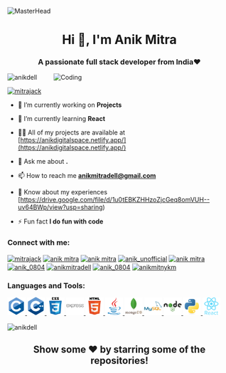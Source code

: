 ![MasterHead](https://www.cleantechloops.com/wp-content/uploads/2021/05/full-stack-developer-960x360.jpg)
<h1 align="center">Hi 👋, I'm Anik Mitra</h1>
<h3 align="center">A passionate full stack developer from India❤️</h3>
<img align="right" alt="Coding" width="400" src="https://cdn.dribbble.com/users/1162077/screenshots/3848914/programmer.gif">

<p align="left"> <img src="https://komarev.com/ghpvc/?username=anikdell&label=Profile%20views&color=0e75b6&style=flat" alt="anikdell" /> </p>

<p align="left"> <a href="https://twitter.com/mitrajack" target="blank"><img src="https://img.shields.io/twitter/follow/mitrajack?logo=twitter&style=for-the-badge" alt="mitrajack" /></a> </p>

- 🔭 I’m currently working on **Projects**

- 🌱 I’m currently learning **React**

- 👨‍💻 All of my projects are available at [https://anikdigitalspace.netlify.app/](https://anikdigitalspace.netlify.app/)

- 💬 Ask me about **.**

- 📫 How to reach me **anikmitradell@gmail.com**

- 📄 Know about my experiences [https://drive.google.com/file/d/1u0tEBKZHHzoZjcGeq8omVUH--uv64BWp/view?usp=sharing)

- ⚡ Fun fact **I do fun with code**

<h3 align="left">Connect with me:</h3>
<p align="left">
<a href="https://twitter.com/mitrajack" target="blank"><img align="center" src="https://raw.githubusercontent.com/rahuldkjain/github-profile-readme-generator/master/src/images/icons/Social/twitter.svg" alt="mitrajack" height="30" width="40" /></a>
<a href="https://linkedin.com/in/anik mitra" target="blank"><img align="center" src="https://raw.githubusercontent.com/rahuldkjain/github-profile-readme-generator/master/src/images/icons/Social/linked-in-alt.svg" alt="anik mitra" height="30" width="40" /></a>
<a href="https://fb.com/anik mitra" target="blank"><img align="center" src="https://raw.githubusercontent.com/rahuldkjain/github-profile-readme-generator/master/src/images/icons/Social/facebook.svg" alt="anik mitra" height="30" width="40" /></a>
<a href="https://instagram.com/anik_unofficial" target="blank"><img align="center" src="https://raw.githubusercontent.com/rahuldkjain/github-profile-readme-generator/master/src/images/icons/Social/instagram.svg" alt="anik_unofficial" height="30" width="40" /></a>
<a href="https://www.youtube.com/c/anik mitra" target="blank"><img align="center" src="https://raw.githubusercontent.com/rahuldkjain/github-profile-readme-generator/master/src/images/icons/Social/youtube.svg" alt="anik mitra" height="30" width="40" /></a>
<a href="https://www.codechef.com/users/anik_0804" target="blank"><img align="center" src="https://cdn.jsdelivr.net/npm/simple-icons@3.1.0/icons/codechef.svg" alt="anik_0804" height="30" width="40" /></a>
<a href="https://www.hackerrank.com/anikmitradell" target="blank"><img align="center" src="https://raw.githubusercontent.com/rahuldkjain/github-profile-readme-generator/master/src/images/icons/Social/hackerrank.svg" alt="anikmitradell" height="30" width="40" /></a>
<a href="https://www.leetcode.com/anik_0804" target="blank"><img align="center" src="https://raw.githubusercontent.com/rahuldkjain/github-profile-readme-generator/master/src/images/icons/Social/leet-code.svg" alt="anik_0804" height="30" width="40" /></a>
<a href="https://auth.geeksforgeeks.org/user/anikmitnykm" target="blank"><img align="center" src="https://raw.githubusercontent.com/rahuldkjain/github-profile-readme-generator/master/src/images/icons/Social/geeks-for-geeks.svg" alt="anikmitnykm" height="30" width="40" /></a>
</p>

<h3 align="left">Languages and Tools:</h3>
<p align="left"> <a href="https://www.cprogramming.com/" target="_blank" rel="noreferrer"> <img src="https://raw.githubusercontent.com/devicons/devicon/master/icons/c/c-original.svg" alt="c" width="40" height="40"/> </a> <a href="https://www.w3schools.com/cpp/" target="_blank" rel="noreferrer"> <img src="https://raw.githubusercontent.com/devicons/devicon/master/icons/cplusplus/cplusplus-original.svg" alt="cplusplus" width="40" height="40"/> </a> <a href="https://www.w3schools.com/css/" target="_blank" rel="noreferrer"> <img src="https://raw.githubusercontent.com/devicons/devicon/master/icons/css3/css3-original-wordmark.svg" alt="css3" width="40" height="40"/> </a> <a href="https://expressjs.com" target="_blank" rel="noreferrer"> <img src="https://raw.githubusercontent.com/devicons/devicon/master/icons/express/express-original-wordmark.svg" alt="express" width="40" height="40"/> </a> <a href="https://www.w3.org/html/" target="_blank" rel="noreferrer"> <img src="https://raw.githubusercontent.com/devicons/devicon/master/icons/html5/html5-original-wordmark.svg" alt="html5" width="40" height="40"/> </a> <a href="https://www.java.com" target="_blank" rel="noreferrer"> <img src="https://raw.githubusercontent.com/devicons/devicon/master/icons/java/java-original.svg" alt="java" width="40" height="40"/> </a> <a href="https://www.mongodb.com/" target="_blank" rel="noreferrer"> <img src="https://raw.githubusercontent.com/devicons/devicon/master/icons/mongodb/mongodb-original-wordmark.svg" alt="mongodb" width="40" height="40"/> </a> <a href="https://www.mysql.com/" target="_blank" rel="noreferrer"> <img src="https://raw.githubusercontent.com/devicons/devicon/master/icons/mysql/mysql-original-wordmark.svg" alt="mysql" width="40" height="40"/> </a> <a href="https://nodejs.org" target="_blank" rel="noreferrer"> <img src="https://raw.githubusercontent.com/devicons/devicon/master/icons/nodejs/nodejs-original-wordmark.svg" alt="nodejs" width="40" height="40"/> </a> <a href="https://www.python.org" target="_blank" rel="noreferrer"> <img src="https://raw.githubusercontent.com/devicons/devicon/master/icons/python/python-original.svg" alt="python" width="40" height="40"/> </a> <a href="https://reactjs.org/" target="_blank" rel="noreferrer"> <img src="https://raw.githubusercontent.com/devicons/devicon/master/icons/react/react-original-wordmark.svg" alt="react" width="40" height="40"/> </a> </p>

<p><img align="center" src="https://github-readme-stats.vercel.app/api/top-langs?username=anikdell&show_icons=true&locale=en&layout=compact" alt="anikdell" /></p>
<h2 align="center">Show some ❤️ by starring some of the repositories!</h2>
